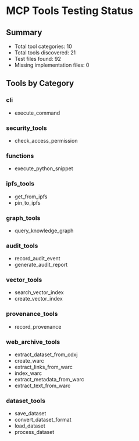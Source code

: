 # MCP Tools Testing Status

## Summary
- Total tool categories: 10
- Total tools discovered: 21
- Test files found: 92
- Missing implementation files: 0

## Tools by Category

### cli
- execute_command

### security_tools
- check_access_permission

### functions
- execute_python_snippet

### ipfs_tools
- get_from_ipfs
- pin_to_ipfs

### graph_tools
- query_knowledge_graph

### audit_tools
- record_audit_event
- generate_audit_report

### vector_tools
- search_vector_index
- create_vector_index

### provenance_tools
- record_provenance

### web_archive_tools
- extract_dataset_from_cdxj
- create_warc
- extract_links_from_warc
- index_warc
- extract_metadata_from_warc
- extract_text_from_warc

### dataset_tools
- save_dataset
- convert_dataset_format
- load_dataset
- process_dataset
